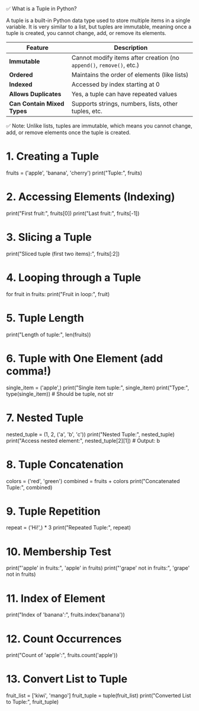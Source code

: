 ✅ What is a Tuple in Python?

A tuple is a built-in Python data type used to store multiple items in a single variable. It is very similar to a list, 
but tuples are immutable, meaning once a tuple is created, you cannot change, add, or remove its elements.

| Feature                     | Description                                                          |
| --------------------------- | -------------------------------------------------------------------- |
| **Immutable**               | Cannot modify items after creation (no `append()`, `remove()`, etc.) |
| **Ordered**                 | Maintains the order of elements (like lists)                         |
| **Indexed**                 | Accessed by index starting at 0                                      |
| **Allows Duplicates**       | Yes, a tuple can have repeated values                                |
| **Can Contain Mixed Types** | Supports strings, numbers, lists, other tuples, etc.                 |


✅ Note: Unlike lists, tuples are immutable, which means you cannot change, add, or remove elements once the tuple is created.

# 1. Creating a Tuple
fruits = ('apple', 'banana', 'cherry')
print("Tuple:", fruits)

# 2. Accessing Elements (Indexing)
print("First fruit:", fruits[0])
print("Last fruit:", fruits[-1])

# 3. Slicing a Tuple
print("Sliced tuple (first two items):", fruits[:2])

# 4. Looping through a Tuple
for fruit in fruits:
    print("Fruit in loop:", fruit)

# 5. Tuple Length
print("Length of tuple:", len(fruits))

# 6. Tuple with One Element (add comma!)
single_item = ('apple',)
print("Single item tuple:", single_item)
print("Type:", type(single_item))  # Should be tuple, not str

# 7. Nested Tuple
nested_tuple = (1, 2, ('a', 'b', 'c'))
print("Nested Tuple:", nested_tuple)
print("Access nested element:", nested_tuple[2][1])  # Output: b

# 8. Tuple Concatenation
colors = ('red', 'green')
combined = fruits + colors
print("Concatenated Tuple:", combined)

# 9. Tuple Repetition
repeat = ('Hi!',) * 3
print("Repeated Tuple:", repeat)

# 10. Membership Test
print("'apple' in fruits:", 'apple' in fruits)
print("'grape' not in fruits:", 'grape' not in fruits)

# 11. Index of Element
print("Index of 'banana':", fruits.index('banana'))

# 12. Count Occurrences
print("Count of 'apple':", fruits.count('apple'))

# 13. Convert List to Tuple
fruit_list = ['kiwi', 'mango']
fruit_tuple = tuple(fruit_list)
print("Converted List to Tuple:", fruit_tuple)
